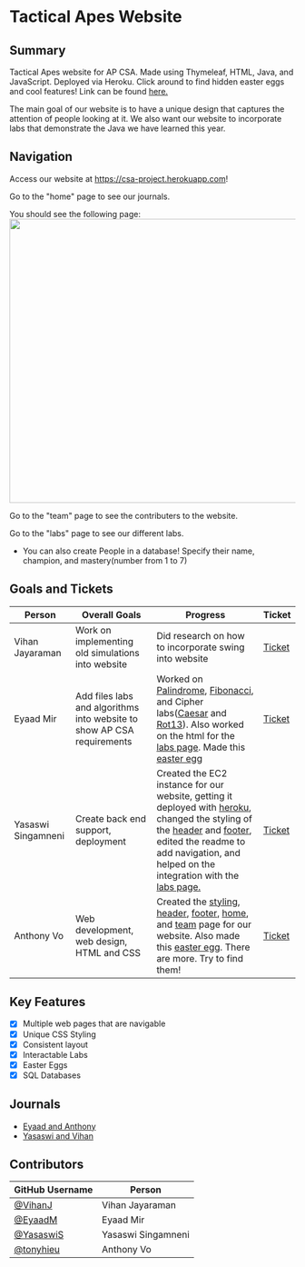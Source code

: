 # Tactical Apes Website

## Summary
Tactical Apes website for AP CSA. Made using Thymeleaf, HTML, Java, and JavaScript. Deployed via Heroku. Click around to find hidden easter eggs and cool features! Link can be found <a href="https://csa-project.herokuapp.com/" target="_blank">here.</a>

The main goal of our website is to have a unique design that captures the attention of people looking at it. We also want our website to incorporate labs that demonstrate the Java we have learned this year. 

## Navigation

Access our website at https://csa-project.herokuapp.com! 

Go to the "home" page to see our journals. 

You should see the following page:
<img src="https://media.discordapp.net/attachments/787235941373837332/818711475912048640/unknown.png?width=1366&height=670" width="1200" height="500">


Go to the "team" page to see the contributers to the website.

Go to the "labs" page to see our different labs.
 - You can also create People in a database! Specify their name, champion, and mastery(number from 1 to 7)

## Goals and Tickets
| Person | Overall Goals | Progress | Ticket |
| --- | --- | --- | --- |
| Vihan Jayaraman | Work on implementing old simulations into website | Did research on how to incorporate swing into website | [Ticket](https://github.com/tonyhieu/P1-Tactical-Apes-Site/projects/4)
| Eyaad Mir | Add files labs and algorithms into website to show AP CSA requirements | Worked on [Palindrome](https://github.com/tonyhieu/P1-Tactical-Apes-Site/blob/master/src/main/java/files/labs/Palindrome.java), [Fibonacci](https://github.com/tonyhieu/P1-Tactical-Apes-Site/blob/master/src/main/java/files/labs/Fibonacci.java), and Cipher labs([Caesar](https://github.com/tonyhieu/P1-Tactical-Apes-Site/blob/master/src/main/java/files/labs/Caesar.java) and [Rot13](https://github.com/tonyhieu/P1-Tactical-Apes-Site/blob/master/src/main/java/files/labs/Rot13.java)). Also worked on the html for the [labs page](https://github.com/tonyhieu/P1-Tactical-Apes-Site/blob/master/src/main/resources/templates/pages/labs.html). Made this [easter egg](https://github.com/tonyhieu/P1-Tactical-Apes-Site/blob/52f6adaa6ec3d6053482fe16d974bb30245e50ef/src/main/resources/templates/pages/team.html#L38) | [Ticket](https://github.com/tonyhieu/P1-Tactical-Apes-Site/projects/3) | 
| Yasaswi Singamneni | Create back end support, deployment | Created the EC2 instance for our website, getting it deployed with [heroku](https://www.heroku.com/), changed the styling of the [header](https://github.com/tonyhieu/P1-Tactical-Apes-Site/blob/master/src/main/resources/templates/fragments/header.html) and [footer](https://github.com/tonyhieu/P1-Tactical-Apes-Site/blob/master/src/main/resources/templates/fragments/footer.html), edited the readme to add navigation, and helped on the integration with the [labs page.](https://github.com/tonyhieu/P1-Tactical-Apes-Site/blob/master/src/main/resources/templates/pages/labs.html) | [Ticket](https://github.com/tonyhieu/P1-Tactical-Apes-Site/projects/2) |
| Anthony Vo | Web development, web design, HTML and CSS | Created the [styling](https://github.com/tonyhieu/P1-Tactical-Apes-Site/blob/master/src/main/resources/templates/fragments/headfile.html), [header](https://github.com/tonyhieu/P1-Tactical-Apes-Site/blob/master/src/main/resources/templates/fragments/header.html), [footer](https://github.com/tonyhieu/P1-Tactical-Apes-Site/blob/master/src/main/resources/templates/fragments/footer.html), [home](https://github.com/tonyhieu/P1-Tactical-Apes-Site/blob/master/src/main/resources/templates/index.html), and [team](https://github.com/tonyhieu/P1-Tactical-Apes-Site/blob/master/src/main/resources/templates/pages/team.html) page for our website. Also made this [easter egg](https://github.com/tonyhieu/P1-Tactical-Apes-Site/blob/52f6adaa6ec3d6053482fe16d974bb30245e50ef/src/main/resources/templates/pages/team.html#L26). There are more. Try to find them! | [Ticket](https://github.com/tonyhieu/P1-Tactical-Apes-Site/projects/1) |

## Key Features
- [x] Multiple web pages that are navigable
- [x] Unique CSS Styling
- [x] Consistent layout
- [x] Interactable Labs
- [x] Easter Eggs
- [x] SQL Databases 

## Journals
- [Eyaad and Anthony](https://docs.google.com/document/d/1_TAdjjngp_0zO604YmFBRjesVqBiyebn3PxdbbQfVCM/edit?usp=sharing)
- [Yasaswi and Vihan](https://docs.google.com/document/d/1YGXgR4pPUf52Tl2DBQ33JKAiH2Ob1iPUPTL69cVNPw8/edit?usp=sharing)

## Contributors
| GitHub Username | Person |
| --- | --- |
| [@VihanJ](https://github.com/VihanJ) | Vihan Jayaraman |
| [@EyaadM](https://github.com/eyaadm) | Eyaad Mir |
| [@YasaswiS](https://github.com/YasaswiS) | Yasaswi Singamneni |
| [@tonyhieu](https://github.com/tonyhieu) | Anthony Vo |
 

